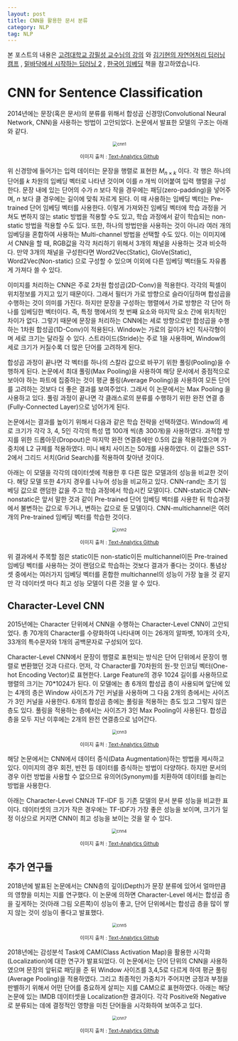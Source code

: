 ```yaml
---
layout: post
title: CNN을 활용한 문서 분류
category: NLP
tag: NLP
---
```




본 포스트의 내용은 [고려대학교 강필성 교수님의 강의](https://www.youtube.com/watch?v=pXCHYq6PXto&list=PLetSlH8YjIfVzHuSXtG4jAC2zbEAErXWm) 와 [김기현의 자연어처리 딥러닝 캠프](http://www.yes24.com/Product/Goods/74802622) , [밑바닥에서 시작하는 딥러닝 2](http://www.yes24.com/Product/Goods/72173703) , [한국어 임베딩](http://m.yes24.com/goods/detail/78569687) 책을 참고하였습니다.



# CNN for Sentence Classification

2014년에는 문장(혹은 문서)의 분류를 위해서 합성곱 신경망(Convolutional Neural Network, CNN)을 사용하는 방법이 고안되었다. 논문에서 발표한 모델의 구조는 아래와 같다.

<p align="center"><img src="https://user-images.githubusercontent.com/45377884/88207983-84473100-cc8b-11ea-8293-4ac74d4c3fb1.png" alt="cnn1" style="zoom:67%;" /></p>

<p align="center" style="font-size:80%">이미지 출처 : <a href="https://github.com/pilsung-kang/text-analytics">Text-Analytics Github</a></p>

위 신경망에 들어가는 입력 데이터는 문장을 행렬로 표현한 $M_{n \times k}$ 이다. 각 행은 하나의 단어를 $k$ 차원의 임베딩 벡터로 나타낸 것이며 이를 $n$ 개씩 이어붙여 입력 행렬을 구성한다. 문장 내에 있는 단어의 수가 $n$ 보다 작을 경우에는 패딩(zero-padding)을 넣어주며, $n$ 보다 클 경우에는 길이에 맞춰 자르게 된다. 이 때 사용하는 임베딩 벡터는 Pre-trained 단어 임베딩 벡터를 사용한다. 이렇게 가져와진 임베딩 벡터에 학습 과정을 거쳐도 변하지 않는 static 방법을 적용할 수도 있고, 학습 과정에서 같이 학습되는 non-static 방법을 적용할 수도 있다. 또한, 하나의 방법만을 사용하는 것이 아니라 여러 개의 임베딩을 혼합하여 사용하는 Multi-channel 방법을 선택할 수도 있다. 이는 이미지에서 CNN을 할 때, RGB값을 각각 처리하기 위해서 3개의 채널을 사용하는 것과 비슷하다. 만약 3개의 채널을 구성한다면 Word2Vec(Static), GloVe(Static), Word2Vec(Non-static) 으로 구성할 수 있으며 이외에 다른 임베딩 벡터들도 자유롭게 가져다 쓸 수 있다.

이미지를 처리하는 CNN은 주로 2차원 합성곱(2D-Conv)을 적용한다. 각각의 픽셀이 위치정보를 가지고 있기 때문이다. 그래서 필터가 가로 방향으로 슬라이딩하며 합성곱을 수행하는 것이 의미를 가진다. 하지만 문장을 구성하는 행렬에서 가로 방향은 각 단어 하나를 임베딩한 벡터이다. 즉, 특정 행에서의 첫 번째 요소와 마지막 요소 간에 위치적인 차이가 없다. 그렇기 때문에 문장을 처리하는 CNN에는 세로 방향으로만 합성곱을 수행하는 1차원 합성곱(1D-Conv)이 적용된다. Window는 가로의 길이가 k인 직사각형이며 세로 크기는 달라질 수 있다. 스트라이드(Stride)는 주로 1을 사용하며, Window의 세로 크기가 커질수록 더 많은 단어를 고려하게 된다.

합성곱 과정이 끝나면 각 벡터를 하나의 스칼라 값으로 바꾸기 위한 풀링(Pooling)을 수행하게 된다. 논문에서 최대 풀링(Max Pooling)을 사용하여 해당 문서에서 중점적으로 보아야 하는 파트에 집중하는 것이 평균 풀링(Average Pooling)을 사용하여 모든 단어를 고려하는 것보다 더 좋은 결과를 보여주었다. 그래서 이 논문에서는 Max Pooling 을 사용하고 있다.  풀링 과정이 끝나면 각 클래스로의 분류를 수행하기 위한 완전 연결 층(Fully-Connected Layer)으로 넘어가게 된다.

논문에서는 결과를 높이기 위해서 다음과 같은 학습 전략을 선택하였다. Window의 세로 크기가 각각 3, 4, 5인 각각의 특성 맵 100개 씩(총 300개)을 사용하였다. 과적합 방지를 위한 드롭아웃(Dropout)은 마지막 완전 연결층에만 0.5의 값을 적용하였으며 가중치에 L2 규제를 적용하였다. 미니 배치 사이즈는 50개를 사용하였다. 이 값들은 SST-2에서 그리드 서치(Grid Search)를 적용하여 찾아낸 것이다.

아래는 이 모델을 각각의 데이터셋에 적용한 후 다른 많은 모델과의 성능을 비교한 것이다. 해당 모델 또한 4가지 경우를 나누어 성능을 비교하고 있다. CNN-rand는 초기 임베딩 값으로 랜덤한 값을 주고 학습 과정에서 학습시킨 모델이다. CNN-static과 CNN-nonstatic은 앞서 말한 것과 같이 Pre-trained 단어 임베딩 벡터를 사용한 뒤 학습과정에서 불변하는 값으로 두거나, 변하는 값으로 둔 모델이다. CNN-multichannel은 여러 개의 Pre-trained 임베딩 벡터를 학습한 것이다.

<p align="center"><img src="https://user-images.githubusercontent.com/45377884/88207987-8610f480-cc8b-11ea-85e1-4f3cf5b42884.png" alt="cnn2" style="zoom:67%;" /></p>

<p align="center" style="font-size:80%">이미지 출처 : <a href="https://github.com/pilsung-kang/text-analytics">Text-Analytics Github</a></p>

위 결과에서 주목할 점은 static이든 non-static이든 multichannel이든 Pre-trained 임베딩 벡터를 사용하는 것이 랜덤으로 학습하는 것보다 결과가 좋다는 것이다. 통념상 셋 중에서는 여러가지 임베딩 벡터를 혼합한 multichannel의 성능이 가장 높을 것 같지만 각 데이터셋 마다 최고 성능 모델이 다른 것을 알 수 있다.



## Character-Level CNN

2015년에는 Character 단위에서 CNN을 수행하는 Character-Level CNN이 고안되었다. 총 70개의 Character를 수량화하여 나타내며 이는 26개의 알파벳, 10개의 숫자, 33개의 특수문자와 1개의 공백문자로 구성되어 있다.

Character-Level CNN에서 문장이 행렬로 표현되는 방식은 단어 단위에서 문장이 행렬로 변환했던 것과 다르다. 먼저, 각 Character를 70차원의 원-핫 인코딩 벡터(One-hot Encoding Vector)로 표현한다. Large Feature의 경우 1024 길이를 사용하므로 행렬의 크기는 70*1024가 된다. 이 모델에는 총 6개의 합성곱 층이 사용되며 앞단에 있는 4개의 층은 Window 사이즈가 7인 커널을 사용하며 그 다음 2개의 층에서는 사이즈가 3인 커널을 사용한다. 6개의 합성곱 층에는 풀링을 적용하는 층도 있고 그렇지 않은 층도 있다. 풀링을 적용하는 층에서는 사이즈가 3인 Max Pooling이 사용된다. 합성곱층을 모두 지난 이후에는 2개의 완전 연결층으로 넘어간다.

<p align="center"><img src="https://user-images.githubusercontent.com/45377884/88207958-7c878c80-cc8b-11ea-8397-0cb68e1e7fac.png" alt="cnn3" style="zoom:67%;" /></p>

<p align="center" style="font-size:80%">이미지 출처 : <a href="https://github.com/pilsung-kang/text-analytics">Text-Analytics Github</a></p>

해당 논문에서는 CNN에서 데이터 증식(Data Augmentation)하는 방법을 제시하고 있다. 이미지의 경우 회전, 반전 등 데이터를 증식하는 방법이 다양하다. 하지만 문서의 경우 이런 방법을 사용할 수 없으므로 유의어(Synonym)를 치환하여 데이터를 늘리는 방법을 사용한다.

아래는 Character-Level CNN과 TF-IDF 등 기존 모델의 문서 분류 성능을 비교한 표이다. 데이터셋의 크기가 작은 경우에는 TF-IDF가 가장 좋은 성능을 보이며, 크기가 일정 이상으로 커지면 CNN이 최고 성능을 보이는 것을 알 수 있다.

<p align="center"><img src="https://user-images.githubusercontent.com/45377884/88207963-7d202300-cc8b-11ea-9fce-fd7c7a61ae0c.png" alt="cnn4" style="zoom: 67%;" /></p>

<p align="center" style="font-size:80%">이미지 출처 : <a href="https://github.com/pilsung-kang/text-analytics">Text-Analytics Github</a></p>

## 추가 연구들

2018년에 발표된 논문에서는 CNN층의 깊이(Depth)가 문장 분류에 있어서 얼마만큼의 영향을 미치는 지를 연구했다. 이 논문에 의하면 Character-Level 에서는 합성곱 층을 깊게하는 것(아래 그림 오른쪽)이 성능이 좋고, 단어 단위에서는 합성곱 층을 많이 쌓지 않는 것이 성능이 좋다고 발표했다.

<p align="center"><img src="https://user-images.githubusercontent.com/45377884/88207967-7e515000-cc8b-11ea-973d-90c37b17d6ef.png" alt="cnn5" style="zoom: 67%;" /></p>

<p align="center" style="font-size:80%">이미지 출처 : <a href="https://github.com/pilsung-kang/text-analytics">Text-Analytics Github</a></p>

2018년에는 감성분석 Task에 CAM(Class Activation Map)을 활용한 시각화(Localization)에 대한 연구가 발표되었다. 이 논문에서는 단어 단위의 CNN을 사용하였으며 문장의 앞뒤로 패딩을 준 뒤 Window 사이즈를 3,4,5로 다르게 하여 평균 풀링(Average Pooling)을 적용하였다. 그리고 최종적인 가중치가 주어지면 긍정과 부정을 판별하기 위해서 어떤 단어를 중요하게 살피는 지를 CAM으로 표현하였다. 아래는 해당 논문에 있는 IMDB 데이터셋을 Localization한 결과이다. 각각 Positive와 Negative로 분류되는 데에 결정적인 영향을 미친 단어들을 시각화하여 보여주고 있다.

<p align="center"><img src="https://user-images.githubusercontent.com/45377884/88207970-7f827d00-cc8b-11ea-8a4f-1f3e2cbc0a85.png" alt="cnn7" style="zoom:67%;" /></p>

<p align="center" style="font-size:80%">이미지 출처 : <a href="https://github.com/pilsung-kang/text-analytics">Text-Analytics Github</a></p>


